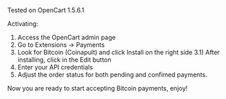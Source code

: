 Tested on OpenCart 1.5.6.1

Activating:

1) Access the OpenCart admin page
2) Go to Extensions -> Payments
3) Look for Bitcoin (Coinapult) and click Install on the right side
3.1) After installing, click in the Edit button
4) Enter your API credentials
5) Adjust the order status for both pending and confimed payments.

Now you are ready to start accepting Bitcoin payments, enjoy!
